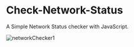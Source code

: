 # Check-Network-Status
A Simple Network Status checker with JavaScript.

![networkChecker1](https://user-images.githubusercontent.com/83594945/125200216-e394ad00-e21e-11eb-9607-7da8029c9c0d.png)
